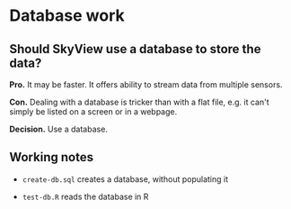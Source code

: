 # Database work

## Should SkyView use a database to store the data?

**Pro.** It may be faster.  It offers ability to stream data from multiple sensors.

**Con.** Dealing with a database is tricker than with a flat file, e.g. it
can't simply be listed on a screen or in a webpage.

**Decision.** Use a database.

## Working notes

* ``create-db.sql`` creates a database, without populating it

* ``test-db.R`` reads the database in R

